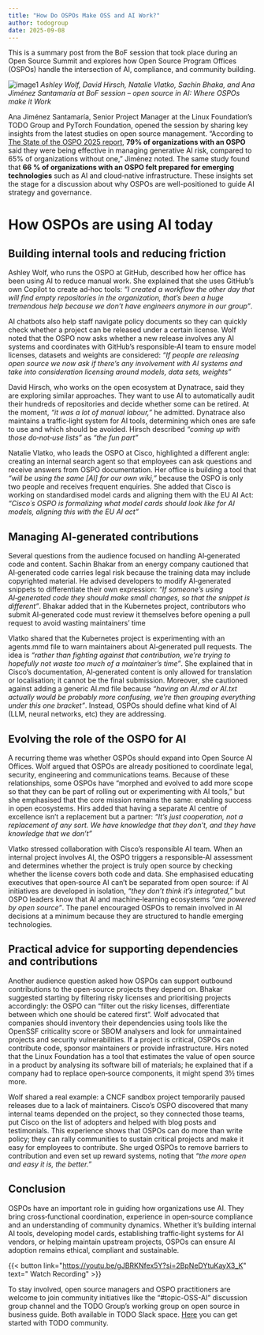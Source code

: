 ```yaml
---
title: "How Do OSPOs Make OSS and AI Work?"
author: todogroup
date: 2025-09-08
---
```

This is a summary post from the BoF session that took place during an Open Source Summit and explores how Open Source Program Offices (OSPOs) 
handle the intersection of AI, compliance, and community building.

![image1](https://github.com/user-attachments/assets/80098821-868c-4a01-afaf-81a7086746a6)
*Ashley Wolf, David Hirsch, Natalie Vlatko, Sachin Bhaka, and Ana Jiménez Santamaría at BoF session – open source in AI: Where OSPOs make it Work*

Ana Jiménez Santamaría, Senior Project Manager at the Linux Foundation’s TODO Group and PyTorch Foundation, opened the session by sharing key insights from the latest studies on open source management. “According to [The State of the OSPO 2025 report](https://www.linuxfoundation.org/research/ospo-2025), **79% of organizations with an OSPO** said they were being effective in managing generative AI risk, compared to 65% of organizations without one,” Jiménez noted. The same study found that **66 % of organizations with an OSPO felt prepared for emerging technologies** such as AI and cloud‑native infrastructure. These insights set the stage for a discussion 
about why OSPOs are well-positioned to guide AI strategy and governance.

# How OSPOs are using AI today

## Building internal tools and reducing friction

Ashley Wolf, who runs the OSPO at GitHub, described how her office has been using AI to reduce manual work. She explained that she uses GitHub’s own Copilot 
to create ad‑hoc tools: *“I created a workflow the other day that will find empty repositories in the organization, that’s been a huge tremendous help because 
we don’t have engineers anymore in our group”*.

AI chatbots also help staff navigate policy documents so they can quickly check whether a project can be released under a certain license. Wolf noted that the 
OSPO now asks whether a new release involves any AI systems and coordinates with GitHub’s responsible‑AI team to ensure model licenses, datasets and weights 
are considered: *“If people are releasing open source we now ask if there’s any involvement with AI systems and take into consideration licensing around models, 
data sets, weights”* 

David Hirsch, who works on the open ecosystem at Dynatrace, said they are exploring similar approaches. They want to use AI to automatically audit their hundreds 
of repositories and decide whether some can be retired.  At the moment, *“it was a lot of manual labour,”* he admitted. Dynatrace also maintains a traffic‑light 
system for AI tools, determining which ones are safe to use and which should be avoided.  Hirsch described *“coming up with those do‑not‑use lists”* as *“the fun part”*

Natalie Vlatko, who leads the OSPO at Cisco, highlighted a different angle: creating an internal search agent so that employees can ask questions and receive 
answers from OSPO documentation.  Her office is building a tool that *“will be using the same [AI] for our own wiki,”* because the OSPO is only two people and 
receives frequent enquiries.  She added that Cisco is working on standardised model cards and aligning them with the EU AI Act: *“Cisco´s OSPO is formalizing what 
model cards should look like for AI models, aligning this with the EU AI act”* 

## Managing AI‑generated contributions

Several questions from the audience focused on handling AI‑generated code and content. Sachin Bhakar from an energy company cautioned that AI‑generated code 
carries legal risk because the training data may include copyrighted material.  He advised developers to modify AI‑generated snippets to differentiate their 
own expression: *“If someone’s using AI‑generated code they should make small changes, so that the snippet is different”*. Bhakar added that in the Kubernetes 
project, contributors who submit AI‑generated code must review it themselves before opening a pull request to avoid wasting maintainers’ time

Vlatko shared that the Kubernetes project is experimenting with an agents.mmd file to warn maintainers about AI‑generated pull requests.  The idea is *“rather 
than fighting against that contribution, we’re trying to hopefully not waste too much of a maintainer’s time”*.  She explained that in Cisco’s documentation, 
AI‑generated content is only allowed for translation or localisation; it cannot be the final submission.  Moreover, she cautioned against adding a generic AI.md 
file because *“having an AI.md or AI.txt actually would be probably more confusing, we’re then grouping everything under this one bracket”*. Instead, OSPOs should 
define what kind of AI (LLM, neural networks, etc) they are addressing.

## Evolving the role of the OSPO for AI

A recurring theme was whether OSPOs should expand into Open Source AI Offices. Wolf argued that OSPOs are already positioned to coordinate legal, 
security, engineering and communications teams.  Because of these relationships, some OSPOs have “morphed and evolved to add more scope so that they can be 
part of rolling out or experimenting with AI tools,” but she emphasised that the core mission remains the same: enabling success in open ecosystems.  Hirs 
added that having a separate AI centre of excellence isn’t a replacement but a partner: *“It’s just cooperation, not a replacement of any sort. We 
have knowledge that they don’t, and they have knowledge that we don’t”*

Vlatko stressed collaboration with Cisco’s responsible AI team.  When an internal project involves AI, the OSPO triggers a responsible‑AI assessment and 
determines whether the project is truly open source by checking whether the license covers both code and data.  She emphasised educating executives that 
open‑source AI can’t be separated from open source: if AI initiatives are developed in isolation, *“they don’t think it’s integrated,”* but OSPO leaders know
that AI and machine‑learning ecosystems *“are powered by open source”*. The panel encouraged OSPOs to remain involved in AI decisions at a minimum because 
they are structured to handle emerging technologies.

## Practical advice for supporting dependencies and contributions

Another audience question asked how OSPOs can support outbound contributions to the open‑source projects they depend on. Bhakar suggested starting by filtering 
risky licenses and prioritising projects accordingly: the OSPO can “filter out the risky licenses, differentiate between which one should be catered first”. 
Wolf advocated that companies should inventory their dependencies using tools like the OpenSSF criticality score or SBOM analysers and look for unmaintained 
projects and security vulnerabilities.  If a project is critical, OSPOs can contribute code, sponsor maintainers or provide infrastructure.  Hirs noted that 
the Linux Foundation has a tool that estimates the value of open source in a product by analysing its software bill of materials; he explained that if a 
company had to replace open‑source components, it might spend 3½ times more.

Wolf shared a real example: a CNCF sandbox project temporarily paused releases due to a lack of maintainers.  Cisco’s OSPO discovered that many internal 
teams depended on the project, so they connected those teams, put Cisco on the list of adopters and helped with blog posts and testimonials. This experience 
shows that OSPOs can do more than write policy; they can rally communities to sustain critical projects and make it easy for employees to contribute. She urged 
OSPOs to remove barriers to contribution and even set up reward systems, noting that *“the more open and easy it is, the better.”* 

## Conclusion

OSPOs have an important role in guiding how organizations use AI. They bring cross‑functional coordination, experience in open‑source compliance and an 
understanding of community dynamics.  Whether it’s building internal AI tools, developing model cards, establishing traffic‑light systems for AI vendors, 
or helping maintain upstream projects, OSPOs can ensure AI adoption remains ethical, compliant and sustainable.

{{< button link="https://youtu.be/gJBRKNfex5Y?si=2BpNeDYtuKayX3_K" text=" Watch Recording" >}}

To stay involved, open source managers and OSPO practitioners are welcome to join community initiatives like the “#topic-OSS-AI” discussion group channel and the TODO Group’s working group on open source in business guide. Both available in TODO Slack space. [Here](https://todogroup.org/community/get-started/) you can get started with TODO community.
